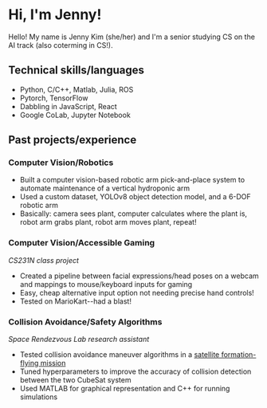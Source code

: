 # Hi, I'm Jenny!

Hello! My name is Jenny Kim (she/her) and I'm a senior studying CS on the AI track (also coterming in CS!).

## Technical skills/languages
- Python, C/C++, Matlab, Julia, ROS
- Pytorch, TensorFlow
- Dabbling in JavaScript, React
- Google CoLab, Jupyter Notebook

## Past projects/experience

### Computer Vision/Robotics
- Built a computer vision-based robotic arm pick-and-place system to automate maintenance of a vertical hydroponic arm
- Used a custom dataset, YOLOv8 object detection model, and a 6-DOF robotic arm
- Basically: camera sees plant, computer calculates where the plant is, robot arm grabs plant, robot arm moves plant, repeat!

### Computer Vision/Accessible Gaming
*CS231N class project*
- Created a pipeline between facial expressions/head poses on a webcam and mappings to mouse/keyboard inputs for gaming
- Easy, cheap alternative input option not needing precise hand controls! 
- Tested on MarioKart--had a blast!

### Collision Avoidance/Safety Algorithms
*Space Rendezvous Lab research assistant*
- Tested collision avoidance maneuver algorithms in a [satellite formation-flying mission](https://slab.stanford.edu/projects/visors)
- Tuned hyperparameters to improve the accuracy of collision detection between the two CubeSat system
- Used MATLAB for graphical representation and C++ for running simulations
